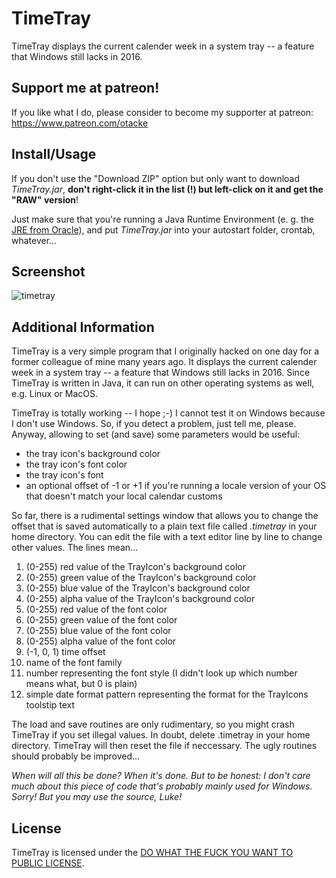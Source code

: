 # TimeTray
TimeTray displays the current calender week in a system tray -- a feature that Windows still lacks in 2016.

## Support me at patreon!
If you like what I do, please consider to become my supporter at patreon: https://www.patreon.com/otacke

## Install/Usage
If you don't use the "Download ZIP" option but only want to download _TimeTray.jar_, **don't right-click it in the list (!) but left-click on it and get the "RAW" version**!

Just make sure that you're running a Java Runtime Environment (e. g. the [JRE from Oracle](http://www.java.com/en/download/ "Oracle")), and put _TimeTray.jar_ into your autostart folder, crontab, whatever...

## Screenshot
![timetray](https://github.com/otacke/timetray/blob/master/timetray.png "timetray")

## Additional Information
TimeTray is a very simple program that I originally hacked on one day for a former colleague of mine many years ago. It displays the current calender week in a system tray -- a feature that Windows still lacks in 2016. Since TimeTray is written in Java, it can run on other operating systems as well, e.g. Linux or MacOS.

TimeTray is totally working -- I hope ;-) I cannot test it on Windows because I don't use Windows. So, if you detect a problem, just tell me, please. Anyway, allowing to set (and save) some parameters would be useful:

* the tray icon's background color
* the tray icon's font color
* the tray icon's font
* an optional offset of -1 or +1 if you're running a locale version of your OS that doesn't match your local calendar customs

So far, there is a rudimental settings window that allows you to change the offset that is saved automatically to a plain text file called _.timetray_ in your home directory. You can edit the file with a text editor line by line to change other values. The lines mean...

1. (0-255) red value of the TrayIcon's background color
2. (0-255) green value of the TrayIcon's background color
3. (0-255) blue value of the TrayIcon's background color
4. (0-255) alpha value of the TrayIcon's background color
5. (0-255) red value of the font color
6. (0-255) green value of the font color
7. (0-255) blue value of the font color
8. (0-255) alpha value of the font color
9. (-1, 0, 1) time offset
10. name of the font family
11. number representing the font style (I didn't look up which number means what, but 0 is plain)
12. simple date format pattern representing the format for the TrayIcons toolstip text

The load and save routines are only rudimentary, so you might crash TimeTray if you set illegal values. In doubt, delete .timetray in your home directory. TimeTray will then reset the file if neccessary. The ugly routines should probably be improved...

_When will all this be done? When it's done. But to be honest: I don't care much about this piece of code that's probably mainly used for Windows. Sorry! But you may use the source, Luke!_

## License
TimeTray is licensed under the [DO WHAT THE FUCK YOU WANT TO PUBLIC LICENSE](http://www.wtfpl.net).
